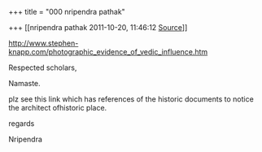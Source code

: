 +++
title = "000 nripendra pathak"

+++
[[nripendra pathak	2011-10-20, 11:46:12 [Source](https://groups.google.com/g/bvparishat/c/6BCnwPJEcHk)]]



<http://www.stephen-knapp.com/photographic_evidence_of_vedic_influence.htm>

Respected scholars,

Namaste.

plz see this link which has references of the historic documents to notice the architect ofhistoric place.

regards

Nripendra  
  

  

  

